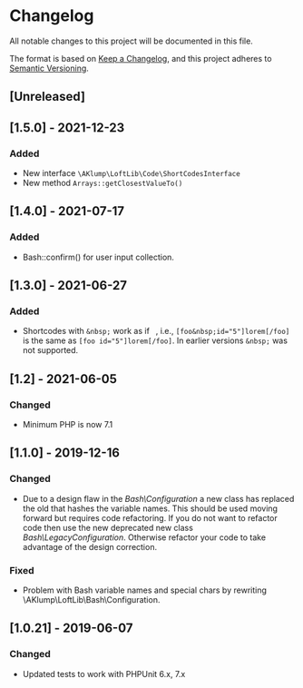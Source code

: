 # Changelog

All notable changes to this project will be documented in this file.

The format is based on [Keep a Changelog](https://keepachangelog.com/en/1.0.0/), and this project adheres to [Semantic Versioning](https://semver.org/spec/v2.0.0.html).

## [Unreleased]

## [1.5.0] - 2021-12-23

### Added

- New interface `\AKlump\LoftLib\Code\ShortCodesInterface`
- New method `Arrays::getClosestValueTo()`

## [1.4.0] - 2021-07-17

### Added

- Bash::confirm() for user input collection.

## [1.3.0] - 2021-06-27

### Added

- Shortcodes with `&nbsp;` work as if ` `, i.e., `[foo&nbsp;id="5"]lorem[/foo]` is the same as `[foo id="5"]lorem[/foo]`. In earlier versions `&nbsp;` was not supported.

## [1.2] - 2021-06-05

### Changed

- Minimum PHP is now 7.1

## [1.1.0] - 2019-12-16

### Changed

- Due to a design flaw in the _Bash\Configuration_ a new class has replaced the old that hashes the variable names. This should be used moving forward but requires code refactoring. If you do not want to refactor code then use the new deprecated new class _Bash\LegacyConfiguration_. Otherwise refactor your code to take advantage of the design correction.

### Fixed

- Problem with Bash variable names and special chars by rewriting \AKlump\LoftLib\Bash\Configuration.

## [1.0.21] - 2019-06-07

### Changed

- Updated tests to work with PHPUnit 6.x, 7.x
  
